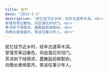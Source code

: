 ```yaml
---
title: 佳节
date: "2013-5-5"
description: "犹忆佳节近乡时，经年古道草木深。<br>
寥落芳草迎春色，风低落花叩邻门。<br>
茶凉树下绿荫浓，墨散庭前柳絮纷。<br>
向晚长者倚窗月，笑谈往事少年人。<br>"
---
```


犹忆佳节近乡时，经年古道草木深。<br>
寥落芳草迎春色，风低落花叩邻门。<br>
茶凉树下绿荫浓，墨散庭前柳絮纷。<br>
向晚长者倚窗月，笑谈往事少年人。<br>
